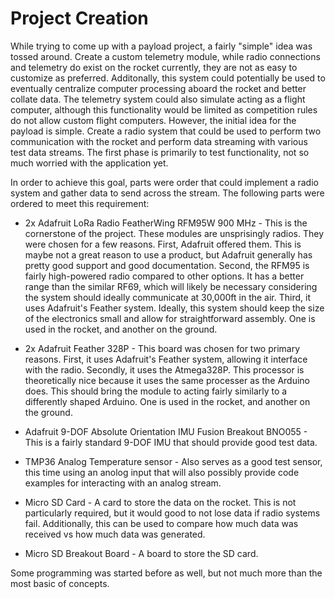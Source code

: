 # Project Creation

While trying to come up with a payload project, a fairly "simple" idea was tossed around. Create a custom telemetry module, while radio connections and telemetry do exist on the rocket currently, they are not as easy to customize as preferred. Additonally, this system could potentially be used to eventually centralize computer processing aboard the rocket and better collate data. The telemetry system could also simulate acting as a flight computer, although this functionality would be limited as competition rules do not allow custom flight computers. However, the initial idea for the payload is simple. Create a radio system that could be used to perform two communication with the rocket and perform data streaming with various test data streams. The first phase is primarily to test functionality, not so much worried with the application yet.

In order to achieve this goal, parts were order that could implement a radio system and gather data to send across the stream. The following parts were ordered to meet this requirement:

- 2x Adafruit LoRa Radio FeatherWing RFM95W 900 MHz - This is the cornerstone of the project. These modules are unsprisingly radios. They were chosen for a few reasons. First, Adafruit offered them. This is maybe not a great reason to use a product, but Adafruit generally has pretty good support and good documentation. Second, the RFM95 is fairly high-powered radio compared to other options. It has a better range than the similar RF69, which will likely be necessary considering the system should ideally communicate at 30,000ft in the air. Third, it uses Adafruit's Feather system. Ideally, this system should keep the size of the electronics small and allow for straightforward assembly. One is used in the rocket, and another on the ground.

- 2x Adafruit Feather 328P - This board was chosen for two primary reasons. First, it uses Adafruit's Feather system, allowing it interface with the radio. Secondly, it uses the Atmega328P. This processor is theoretically nice because it uses the same processer as the Arduino does. This should bring the module to acting fairly similarly to a differently shaped Arduino. One is used in the rocket, and another on the ground.

- Adafruit 9-DOF Absolute Orientation IMU Fusion Breakout BNO055 - This is a fairly standard 9-DOF IMU that should provide good test data.

- TMP36 Analog Temperature sensor - Also serves as a good test sensor, this time using an anolog input that will also possibly provide code examples for interacting with an analog stream.

- Micro SD Card - A card to store the data on the rocket. This is not particularly required, but it would good to not lose data if radio systems fail. Additionally, this can be used to compare how much data was received vs how much data was generated. 

- Micro SD Breakout Board - A board to store the SD card.

Some programming was started before as well, but not much more than the most basic of concepts.